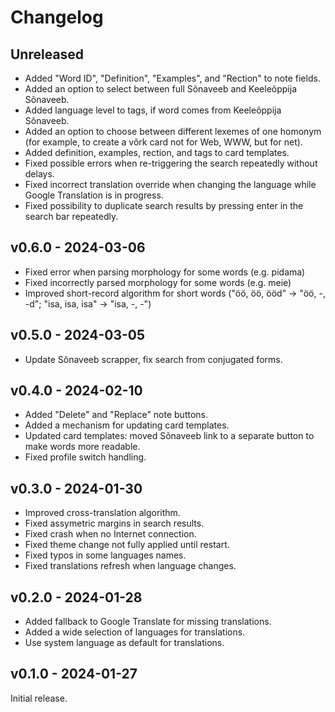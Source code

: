 # Changelog

## Unreleased

- Added "Word ID", "Definition", "Examples", and "Rection" to note fields.
- Added an option to select between full Sõnaveeb and Keeleõppija Sõnaveeb.
- Added language level to tags, if word comes from Keeleõppija Sõnaveeb.
- Added an option to choose between different lexemes of one homonym (for example, to create a võrk card not for Web, WWW, but for net).
- Added definition, examples, rection, and tags to card templates.
- Fixed possible errors when re-triggering the search repeatedly without delays.
- Fixed incorrect translation override when changing the language while Google Translation is in progress.
- Fixed possibility to duplicate search results by pressing enter in the search bar repeatedly.

## v0.6.0 - 2024-03-06

- Fixed error when parsing morphology for some words (e.g. pidama)
- Fixed incorrectly parsed morphology for some words (e.g. meie)
- Improved short-record algorithm for short words ("öö, öö, ööd" -> "öö, -, -d"; "isa, isa, isa" -> "isa, -, -")

## v0.5.0 - 2024-03-05

- Update Sõnaveeb scrapper, fix search from conjugated forms.

## v0.4.0 - 2024-02-10

- Added "Delete" and "Replace" note buttons.
- Added a mechanism for updating card templates.
- Updated card templates: moved Sõnaveeb link to a separate button to make words more readable.
- Fixed profile switch handling.

## v0.3.0 - 2024-01-30

- Improved cross-translation algorithm.
- Fixed assymetric margins in search results.
- Fixed crash when no Internet connection.
- Fixed theme change not fully applied until restart.
- Fixed typos in some languages names.
- Fixed translations refresh when language changes.


## v0.2.0 - 2024-01-28

- Added fallback to Google Translate for missing translations.
- Added a wide selection of languages for translations.
- Use system language as default for translations.


## v0.1.0 - 2024-01-27

Initial release.
